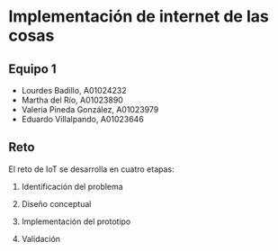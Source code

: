 # Implementación de internet de las cosas
## Equipo 1
- Lourdes Badillo, A01024232
- Martha del Río, A01023890
- Valeria Pineda González, A01023979
- Eduardo Villalpando, A01023646

## Reto
El reto de IoT se desarrolla en cuatro etapas: 

1. Identificación del problema

2. Diseño conceptual 

3. Implementación del prototipo

4. Validación

